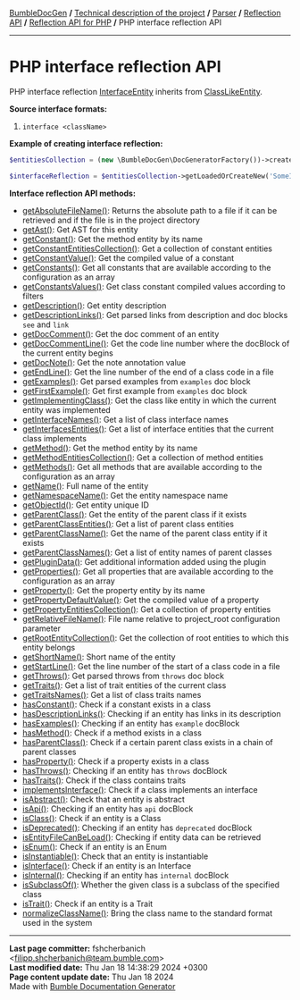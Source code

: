 [BumbleDocGen](/docs/README.md) **/**
[Technical description of the project](/docs/tech/readme.md) **/**
[Parser](/docs/tech/02_parser/readme.md) **/**
[Reflection API](/docs/tech/02_parser/reflectionApi/readme.md) **/**
[Reflection API for PHP](/docs/tech/02_parser/reflectionApi/php/readme.md) **/**
PHP interface reflection API

---


# PHP interface reflection API

PHP interface reflection [InterfaceEntity](/docs/tech/02_parser/reflectionApi/php/classes/InterfaceEntity.md) inherits from [ClassLikeEntity](/docs/tech/02_parser/reflectionApi/php/classes/ClassLikeEntity_2.md).

**Source interface formats:**

1) `interface <className>`

**Example of creating interface reflection:**

```php
$entitiesCollection = (new \BumbleDocGen\DocGeneratorFactory())->createRootEntitiesCollection($reflectionApiConfig);

$interfaceReflection = $entitiesCollection->getLoadedOrCreateNew('SomeInterfaceName'); // or get()
```

**Interface reflection API methods:**

- [getAbsoluteFileName()](/docs/tech/02_parser/reflectionApi/php/classes/InterfaceEntity.md#mgetabsolutefilename): Returns the absolute path to a file if it can be retrieved and if the file is in the project directory
- [getAst()](/docs/tech/02_parser/reflectionApi/php/classes/InterfaceEntity.md#mgetast): Get AST for this entity
- [getConstant()](/docs/tech/02_parser/reflectionApi/php/classes/InterfaceEntity.md#mgetconstant): Get the method entity by its name
- [getConstantEntitiesCollection()](/docs/tech/02_parser/reflectionApi/php/classes/InterfaceEntity.md#mgetconstantentitiescollection): Get a collection of constant entities
- [getConstantValue()](/docs/tech/02_parser/reflectionApi/php/classes/InterfaceEntity.md#mgetconstantvalue): Get the compiled value of a constant
- [getConstants()](/docs/tech/02_parser/reflectionApi/php/classes/InterfaceEntity.md#mgetconstants): Get all constants that are available according to the configuration as an array
- [getConstantsValues()](/docs/tech/02_parser/reflectionApi/php/classes/InterfaceEntity.md#mgetconstantsvalues): Get class constant compiled values according to filters
- [getDescription()](/docs/tech/02_parser/reflectionApi/php/classes/InterfaceEntity.md#mgetdescription): Get entity description
- [getDescriptionLinks()](/docs/tech/02_parser/reflectionApi/php/classes/InterfaceEntity.md#mgetdescriptionlinks): Get parsed links from description and doc blocks `see` and `link`
- [getDocComment()](/docs/tech/02_parser/reflectionApi/php/classes/InterfaceEntity.md#mgetdoccomment): Get the doc comment of an entity
- [getDocCommentLine()](/docs/tech/02_parser/reflectionApi/php/classes/InterfaceEntity.md#mgetdoccommentline): Get the code line number where the docBlock of the current entity begins
- [getDocNote()](/docs/tech/02_parser/reflectionApi/php/classes/InterfaceEntity.md#mgetdocnote): Get the note annotation value
- [getEndLine()](/docs/tech/02_parser/reflectionApi/php/classes/InterfaceEntity.md#mgetendline): Get the line number of the end of a class code in a file
- [getExamples()](/docs/tech/02_parser/reflectionApi/php/classes/InterfaceEntity.md#mgetexamples): Get parsed examples from `examples` doc block
- [getFirstExample()](/docs/tech/02_parser/reflectionApi/php/classes/InterfaceEntity.md#mgetfirstexample): Get first example from `examples` doc block
- [getImplementingClass()](/docs/tech/02_parser/reflectionApi/php/classes/InterfaceEntity.md#mgetimplementingclass): Get the class like entity in which the current entity was implemented
- [getInterfaceNames()](/docs/tech/02_parser/reflectionApi/php/classes/InterfaceEntity.md#mgetinterfacenames): Get a list of class interface names
- [getInterfacesEntities()](/docs/tech/02_parser/reflectionApi/php/classes/InterfaceEntity.md#mgetinterfacesentities): Get a list of interface entities that the current class implements
- [getMethod()](/docs/tech/02_parser/reflectionApi/php/classes/InterfaceEntity.md#mgetmethod): Get the method entity by its name
- [getMethodEntitiesCollection()](/docs/tech/02_parser/reflectionApi/php/classes/InterfaceEntity.md#mgetmethodentitiescollection): Get a collection of method entities
- [getMethods()](/docs/tech/02_parser/reflectionApi/php/classes/InterfaceEntity.md#mgetmethods): Get all methods that are available according to the configuration as an array
- [getName()](/docs/tech/02_parser/reflectionApi/php/classes/InterfaceEntity.md#mgetname): Full name of the entity
- [getNamespaceName()](/docs/tech/02_parser/reflectionApi/php/classes/InterfaceEntity.md#mgetnamespacename): Get the entity namespace name
- [getObjectId()](/docs/tech/02_parser/reflectionApi/php/classes/InterfaceEntity.md#mgetobjectid): Get entity unique ID
- [getParentClass()](/docs/tech/02_parser/reflectionApi/php/classes/InterfaceEntity.md#mgetparentclass): Get the entity of the parent class if it exists
- [getParentClassEntities()](/docs/tech/02_parser/reflectionApi/php/classes/InterfaceEntity.md#mgetparentclassentities): Get a list of parent class entities
- [getParentClassName()](/docs/tech/02_parser/reflectionApi/php/classes/InterfaceEntity.md#mgetparentclassname): Get the name of the parent class entity if it exists
- [getParentClassNames()](/docs/tech/02_parser/reflectionApi/php/classes/InterfaceEntity.md#mgetparentclassnames): Get a list of entity names of parent classes
- [getPluginData()](/docs/tech/02_parser/reflectionApi/php/classes/InterfaceEntity.md#mgetplugindata): Get additional information added using the plugin
- [getProperties()](/docs/tech/02_parser/reflectionApi/php/classes/InterfaceEntity.md#mgetproperties): Get all properties that are available according to the configuration as an array
- [getProperty()](/docs/tech/02_parser/reflectionApi/php/classes/InterfaceEntity.md#mgetproperty): Get the property entity by its name
- [getPropertyDefaultValue()](/docs/tech/02_parser/reflectionApi/php/classes/InterfaceEntity.md#mgetpropertydefaultvalue): Get the compiled value of a property
- [getPropertyEntitiesCollection()](/docs/tech/02_parser/reflectionApi/php/classes/InterfaceEntity.md#mgetpropertyentitiescollection): Get a collection of property entities
- [getRelativeFileName()](/docs/tech/02_parser/reflectionApi/php/classes/InterfaceEntity.md#mgetrelativefilename): File name relative to project_root configuration parameter
- [getRootEntityCollection()](/docs/tech/02_parser/reflectionApi/php/classes/InterfaceEntity.md#mgetrootentitycollection): Get the collection of root entities to which this entity belongs
- [getShortName()](/docs/tech/02_parser/reflectionApi/php/classes/InterfaceEntity.md#mgetshortname): Short name of the entity
- [getStartLine()](/docs/tech/02_parser/reflectionApi/php/classes/InterfaceEntity.md#mgetstartline): Get the line number of the start of a class code in a file
- [getThrows()](/docs/tech/02_parser/reflectionApi/php/classes/InterfaceEntity.md#mgetthrows): Get parsed throws from `throws` doc block
- [getTraits()](/docs/tech/02_parser/reflectionApi/php/classes/InterfaceEntity.md#mgettraits): Get a list of trait entities of the current class
- [getTraitsNames()](/docs/tech/02_parser/reflectionApi/php/classes/InterfaceEntity.md#mgettraitsnames): Get a list of class traits names
- [hasConstant()](/docs/tech/02_parser/reflectionApi/php/classes/InterfaceEntity.md#mhasconstant): Check if a constant exists in a class
- [hasDescriptionLinks()](/docs/tech/02_parser/reflectionApi/php/classes/InterfaceEntity.md#mhasdescriptionlinks): Checking if an entity has links in its description
- [hasExamples()](/docs/tech/02_parser/reflectionApi/php/classes/InterfaceEntity.md#mhasexamples): Checking if an entity has `example` docBlock
- [hasMethod()](/docs/tech/02_parser/reflectionApi/php/classes/InterfaceEntity.md#mhasmethod): Check if a method exists in a class
- [hasParentClass()](/docs/tech/02_parser/reflectionApi/php/classes/InterfaceEntity.md#mhasparentclass): Check if a certain parent class exists in a chain of parent classes
- [hasProperty()](/docs/tech/02_parser/reflectionApi/php/classes/InterfaceEntity.md#mhasproperty): Check if a property exists in a class
- [hasThrows()](/docs/tech/02_parser/reflectionApi/php/classes/InterfaceEntity.md#mhasthrows): Checking if an entity has `throws` docBlock
- [hasTraits()](/docs/tech/02_parser/reflectionApi/php/classes/InterfaceEntity.md#mhastraits): Check if the class contains traits
- [implementsInterface()](/docs/tech/02_parser/reflectionApi/php/classes/InterfaceEntity.md#mimplementsinterface): Check if a class implements an interface
- [isAbstract()](/docs/tech/02_parser/reflectionApi/php/classes/InterfaceEntity.md#misabstract): Check that an entity is abstract
- [isApi()](/docs/tech/02_parser/reflectionApi/php/classes/InterfaceEntity.md#misapi): Checking if an entity has `api` docBlock
- [isClass()](/docs/tech/02_parser/reflectionApi/php/classes/InterfaceEntity.md#misclass): Check if an entity is a Class
- [isDeprecated()](/docs/tech/02_parser/reflectionApi/php/classes/InterfaceEntity.md#misdeprecated): Checking if an entity has `deprecated` docBlock
- [isEntityFileCanBeLoad()](/docs/tech/02_parser/reflectionApi/php/classes/InterfaceEntity.md#misentityfilecanbeload): Checking if entity data can be retrieved
- [isEnum()](/docs/tech/02_parser/reflectionApi/php/classes/InterfaceEntity.md#misenum): Check if an entity is an Enum
- [isInstantiable()](/docs/tech/02_parser/reflectionApi/php/classes/InterfaceEntity.md#misinstantiable): Check that an entity is instantiable
- [isInterface()](/docs/tech/02_parser/reflectionApi/php/classes/InterfaceEntity.md#misinterface): Check if an entity is an Interface
- [isInternal()](/docs/tech/02_parser/reflectionApi/php/classes/InterfaceEntity.md#misinternal): Checking if an entity has `internal` docBlock
- [isSubclassOf()](/docs/tech/02_parser/reflectionApi/php/classes/InterfaceEntity.md#missubclassof): Whether the given class is a subclass of the specified class
- [isTrait()](/docs/tech/02_parser/reflectionApi/php/classes/InterfaceEntity.md#mistrait): Check if an entity is a Trait
- [normalizeClassName()](/docs/tech/02_parser/reflectionApi/php/classes/InterfaceEntity.md#mnormalizeclassname): Bring the class name to the standard format used in the system

---

**Last page committer:** fshcherbanich &lt;filipp.shcherbanich@team.bumble.com&gt;<br>**Last modified date:**   Thu Jan 18 14:38:29 2024 +0300<br>**Page content update date:** Thu Jan 18 2024<br>Made with [Bumble Documentation Generator](https://github.com/bumble-tech/bumble-doc-gen/blob/master/docs/README.md)